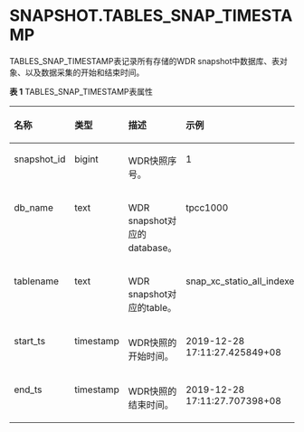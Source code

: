 # SNAPSHOT.TABLES\_SNAP\_TIMESTAMP<a name="ZH-CN_TOPIC_0245374865"></a>

TABLES\_SNAP\_TIMESTAMP表记录所有存储的WDR snapshot中数据库、表对象、以及数据采集的开始和结束时间。

**表 1**  TABLES\_SNAP\_TIMESTAMP表属性

<a name="zh-cn_topic_0237122761_table1849198112610"></a>
<table><thead align="left"><tr id="zh-cn_topic_0237122761_row1049111811261"><th class="cellrowborder" valign="top" width="17.16171617161716%" id="mcps1.2.5.1.1"><p id="zh-cn_topic_0237122761_p124917872618"><a name="zh-cn_topic_0237122761_p124917872618"></a><a name="zh-cn_topic_0237122761_p124917872618"></a>名称</p>
</th>
<th class="cellrowborder" valign="top" width="14.831483148314831%" id="mcps1.2.5.1.2"><p id="zh-cn_topic_0237122761_p1742412117418"><a name="zh-cn_topic_0237122761_p1742412117418"></a><a name="zh-cn_topic_0237122761_p1742412117418"></a>类型</p>
</th>
<th class="cellrowborder" valign="top" width="31.863186318631865%" id="mcps1.2.5.1.3"><p id="zh-cn_topic_0237122761_p36483315516"><a name="zh-cn_topic_0237122761_p36483315516"></a><a name="zh-cn_topic_0237122761_p36483315516"></a>描述</p>
</th>
<th class="cellrowborder" valign="top" width="36.14361436143614%" id="mcps1.2.5.1.4"><p id="zh-cn_topic_0237122761_p349117862618"><a name="zh-cn_topic_0237122761_p349117862618"></a><a name="zh-cn_topic_0237122761_p349117862618"></a>示例</p>
</th>
</tr>
</thead>
<tbody><tr id="zh-cn_topic_0237122761_row549114817269"><td class="cellrowborder" valign="top" width="17.16171617161716%" headers="mcps1.2.5.1.1 "><p id="zh-cn_topic_0237122761_p184911988263"><a name="zh-cn_topic_0237122761_p184911988263"></a><a name="zh-cn_topic_0237122761_p184911988263"></a>snapshot_id</p>
</td>
<td class="cellrowborder" valign="top" width="14.831483148314831%" headers="mcps1.2.5.1.2 "><p id="zh-cn_topic_0237122761_p1342513113418"><a name="zh-cn_topic_0237122761_p1342513113418"></a><a name="zh-cn_topic_0237122761_p1342513113418"></a>bigint</p>
</td>
<td class="cellrowborder" valign="top" width="31.863186318631865%" headers="mcps1.2.5.1.3 "><p id="zh-cn_topic_0237122761_p76481311059"><a name="zh-cn_topic_0237122761_p76481311059"></a><a name="zh-cn_topic_0237122761_p76481311059"></a>WDR快照序号。</p>
</td>
<td class="cellrowborder" valign="top" width="36.14361436143614%" headers="mcps1.2.5.1.4 "><p id="zh-cn_topic_0237122761_p749112892611"><a name="zh-cn_topic_0237122761_p749112892611"></a><a name="zh-cn_topic_0237122761_p749112892611"></a>1</p>
</td>
</tr>
<tr id="zh-cn_topic_0237122761_row1749268132613"><td class="cellrowborder" valign="top" width="17.16171617161716%" headers="mcps1.2.5.1.1 "><p id="zh-cn_topic_0237122761_p4492118192619"><a name="zh-cn_topic_0237122761_p4492118192619"></a><a name="zh-cn_topic_0237122761_p4492118192619"></a>db_name</p>
</td>
<td class="cellrowborder" valign="top" width="14.831483148314831%" headers="mcps1.2.5.1.2 "><p id="zh-cn_topic_0237122761_p204256118415"><a name="zh-cn_topic_0237122761_p204256118415"></a><a name="zh-cn_topic_0237122761_p204256118415"></a>text</p>
</td>
<td class="cellrowborder" valign="top" width="31.863186318631865%" headers="mcps1.2.5.1.3 "><p id="zh-cn_topic_0237122761_p96484311356"><a name="zh-cn_topic_0237122761_p96484311356"></a><a name="zh-cn_topic_0237122761_p96484311356"></a>WDR snapshot对应的database。</p>
</td>
<td class="cellrowborder" valign="top" width="36.14361436143614%" headers="mcps1.2.5.1.4 "><p id="zh-cn_topic_0237122761_p7492148142613"><a name="zh-cn_topic_0237122761_p7492148142613"></a><a name="zh-cn_topic_0237122761_p7492148142613"></a>tpcc1000</p>
</td>
</tr>
<tr id="zh-cn_topic_0237122761_row1749210872610"><td class="cellrowborder" valign="top" width="17.16171617161716%" headers="mcps1.2.5.1.1 "><p id="zh-cn_topic_0237122761_p249248152612"><a name="zh-cn_topic_0237122761_p249248152612"></a><a name="zh-cn_topic_0237122761_p249248152612"></a>tablename</p>
</td>
<td class="cellrowborder" valign="top" width="14.831483148314831%" headers="mcps1.2.5.1.2 "><p id="zh-cn_topic_0237122761_p194251111646"><a name="zh-cn_topic_0237122761_p194251111646"></a><a name="zh-cn_topic_0237122761_p194251111646"></a>text</p>
</td>
<td class="cellrowborder" valign="top" width="31.863186318631865%" headers="mcps1.2.5.1.3 "><p id="zh-cn_topic_0237122761_p76480311155"><a name="zh-cn_topic_0237122761_p76480311155"></a><a name="zh-cn_topic_0237122761_p76480311155"></a>WDR snapshot对应的table。</p>
</td>
<td class="cellrowborder" valign="top" width="36.14361436143614%" headers="mcps1.2.5.1.4 "><p id="zh-cn_topic_0237122761_p10492108162618"><a name="zh-cn_topic_0237122761_p10492108162618"></a><a name="zh-cn_topic_0237122761_p10492108162618"></a>snap_xc_statio_all_indexes</p>
</td>
</tr>
<tr id="zh-cn_topic_0237122761_row10492282267"><td class="cellrowborder" valign="top" width="17.16171617161716%" headers="mcps1.2.5.1.1 "><p id="zh-cn_topic_0237122761_p1149211817260"><a name="zh-cn_topic_0237122761_p1149211817260"></a><a name="zh-cn_topic_0237122761_p1149211817260"></a>start_ts</p>
</td>
<td class="cellrowborder" valign="top" width="14.831483148314831%" headers="mcps1.2.5.1.2 "><p id="zh-cn_topic_0237122761_p04251911743"><a name="zh-cn_topic_0237122761_p04251911743"></a><a name="zh-cn_topic_0237122761_p04251911743"></a>timestamp</p>
</td>
<td class="cellrowborder" valign="top" width="31.863186318631865%" headers="mcps1.2.5.1.3 "><p id="zh-cn_topic_0237122761_p564817311453"><a name="zh-cn_topic_0237122761_p564817311453"></a><a name="zh-cn_topic_0237122761_p564817311453"></a>WDR快照的开始时间。</p>
</td>
<td class="cellrowborder" valign="top" width="36.14361436143614%" headers="mcps1.2.5.1.4 "><p id="zh-cn_topic_0237122761_p24923842612"><a name="zh-cn_topic_0237122761_p24923842612"></a><a name="zh-cn_topic_0237122761_p24923842612"></a>2019-12-28 17:11:27.425849+08</p>
</td>
</tr>
<tr id="zh-cn_topic_0237122761_row114928817262"><td class="cellrowborder" valign="top" width="17.16171617161716%" headers="mcps1.2.5.1.1 "><p id="zh-cn_topic_0237122761_p12492686261"><a name="zh-cn_topic_0237122761_p12492686261"></a><a name="zh-cn_topic_0237122761_p12492686261"></a>end_ts</p>
</td>
<td class="cellrowborder" valign="top" width="14.831483148314831%" headers="mcps1.2.5.1.2 "><p id="zh-cn_topic_0237122761_p204251918412"><a name="zh-cn_topic_0237122761_p204251918412"></a><a name="zh-cn_topic_0237122761_p204251918412"></a>timestamp</p>
</td>
<td class="cellrowborder" valign="top" width="31.863186318631865%" headers="mcps1.2.5.1.3 "><p id="zh-cn_topic_0237122761_p1064811311252"><a name="zh-cn_topic_0237122761_p1064811311252"></a><a name="zh-cn_topic_0237122761_p1064811311252"></a>WDR快照的结束时间。</p>
</td>
<td class="cellrowborder" valign="top" width="36.14361436143614%" headers="mcps1.2.5.1.4 "><p id="zh-cn_topic_0237122761_p349218812262"><a name="zh-cn_topic_0237122761_p349218812262"></a><a name="zh-cn_topic_0237122761_p349218812262"></a>2019-12-28 17:11:27.707398+08</p>
</td>
</tr>
</tbody>
</table>

